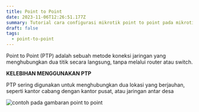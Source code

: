 ```yaml
---
title: Point to Point
date: 2023-11-06T12:26:51.177Z
summary: Tutorial cara configurasi mikrotik point to point pada mikrotik
draft: false
tags:
  - point-to-point
---
```

Point to Point (PTP) adalah sebuah metode koneksi jaringan yang menghubungkan dua titik secara langsung, tanpa melalui router atau switch. 

**KELEBIHAN MENGGUNAKAN PTP** 

 PTP sering digunakan untuk menghubungkan dua lokasi yang berjauhan, seperti kantor cabang dengan kantor pusat, atau jaringan antar desa

![contoh pada gambaran point to point](/images/uploads/top2-400.png "point to point")